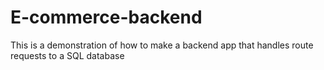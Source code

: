 # E-commerce-backend
This is a demonstration of how to make a backend app that handles route requests to a SQL database
